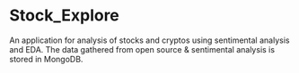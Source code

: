# Stock_Explore

An application for analysis of stocks and cryptos using sentimental analysis and EDA. The data gathered from open source & sentimental analysis is stored in MongoDB.
